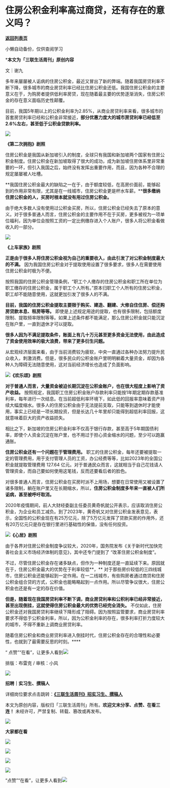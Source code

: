 # 住房公积金利率高过商贷，还有存在的意义吗？

[**返回列表页**](/gzh/三联生活周刊)

小懒自动备份，仅供查阅学习

***本文为「三联生活周刊」原创内容**

文｜谢九

多年来屡屡被人诟病的住房公积金，最近又冒出了新的弊端。随着我国房贷利率不断下降，很多城市的商业房贷利率已经比住房公积金还低。我国住房公积金的主要意义在于，为购房者提供低利率房贷，现在随着最主要的优势逐渐消失，住房公积金的存在意义面临历史性颠覆。

目前，我国5年期以上的公积金利率为2.85%，从商业房贷利率来看，很多城市的首套房贷利率已经和公积金非常接近，**部分优惠力度大的城市房贷利率已经低至2.6%左右，甚至低于公积金贷款利率。**

![](https://mmbiz.qpic.cn/mmbiz_jpg/VkpaUkchBmWQT2MhKariaz4j1QR7xbl497QNLqfPuHPU2N1gycgZuG852ot1icWaT9SUKZ5OQL1pSYP5bMWxG1Ig/640?wx_fmt=jpeg&from;=appmsg)

**《第二次拥抱》剧照**

住房公积金是我国从新加坡引入的制度，全球只有我国和新加坡两个国家有住房公积金制度。住房公积金在新加坡取得了很大的成功，成为新加坡住房体系里非常重要的一环，但引入我国之后，始终没有发挥出重要作用，而且，因为各种不合理的规定屡屡被人吐槽。

**我国住房公积金最大的缺陷之一在于，由于额度较低，在高房价面前，能够起到的作用非常有限，尤其是在一线城市，住房公积金更是杯水车薪。****很多缴纳住房公积金的人，买房时根本就没有用过住房公积金。**

由于绝大多数人没有使用过公积金买房，所以，住房公积金已经失去了原本的意义。对于很多普通人而言，住房公积金的主要作用不在于买房，更多被视为一项单位福利，因为单位会按照工资的一定比例缴存进入个人账户，很多人将公积金看做收入的一部分。

![](https://mmbiz.qpic.cn/mmbiz_png/Oy07JHHPicy92U19VOpWq5PPUzIRsibGvxhApjzEO3D5E973muTJMuEibQ4NZ28zqPyYEr4rGKG2zxIrFricVQFbJA/640?wx_fmt=png&tp;=wxpic&wxfrom;=5&wx;_lazy=1&wx;_co=1)

**《上车家族》剧照**

**正是由于很多人将住房公积金视为自己的重要收入，由此引发了对公积金制度最大的不满。**
因为我国住房公积金对于提取使用设置了很多要求，很多人在需要使用住房公积金时极为不便。

按照我国的住房公积金管理条例，“职工个人缴存的住房公积金和职工所在单位为职工缴存的住房公积金，属于职工个人所有。”原本归职工个人所有的住房公积金，职工却不能随意使用，这就更加引发了很多人的不满。

**目前，我国的住房公积金提取主要限于购买、建造、翻建、大修自住住房、偿还购房贷款本息、租房等等。**
即使是上述规定用途的提取，也有很多限制，包括额度限制、提取频率限制等等。如果上述条件都不能满足，那么住房公积金就只能沉淀在账户里，一直到退休才可以提取。

**很多人因为不满足提取条件，账面上有几十万元甚至更多资金无法使用，由此造成了资金使用效率的极大浪费，带来了更多衍生问题。**

从宏观经济层面来看，由于当前消费较为疲软，中央一直通过各种办法努力提升民众收入，刺激消费。但是，很多民众的公积金账户里明明躺着大量资金，却因为各种人为障碍无法随意使用，这对当前经济增长也造成了负面影响。

![](https://mmbiz.qpic.cn/mmbiz_png/c2Sib3Mp7pONAEAMemdLiaOuMjmtVrZagfD5YHU5Iq9aI8R8S1iclicm5HscNCJ36smU4SZrCFkxM4R4zMqBPibHMlw/640?wx_fmt=png&tp;=wxpic&wxfrom;=5&wx;_lazy=1&wx;_co=1)**《欢乐颂》剧照**

**对于普通人而言，大量资金被迫长期沉淀在公积金账户，也在很大程度上影响了资产收益。**
按照规定，我国职工住房公积金账户存款利率只能按1年期定期存款基准利率，每年进行一次结息。在当前超低利率环境下，如此低的回报率意味着资产持续大幅度缩水。很多人的住房公积金由于无法提前支取，只能等到退休时才能使用，事实上已经是一项长期投资，但是长达几十年里却只能得到超低利率回报，这就意味着巨大的资产收益损失。

相比之下，新加坡的住房公积金利率不仅高于银行存款，甚至高于5年期国债利率，即使个人资金沉淀在账户里，也不用过于担心资金缩水的问题，至少可以跑赢通胀。

**住房公积金还有一个问题在于管理费用。**
职工的住房公积金，每年还要被提取一定的管理费用，用于支付管理人员的工资，办公经费等等，比如2023年的全国公积金就提取管理费用 127.64
亿元。对于普通民众而言，这就相当于自己花钱请人管理资金，而自己要如何使用这笔钱，反而还要看后者的脸色。

对很多普通人而言，住房公积金在买房时派不上用场，想要在日常使用又被设置了诸多限制，躺在账户里又在长期缩水，所以，**住房公积金制度多年来一直被人们所诟病，甚至被呼吁取消。**

2020年疫情期间，前人大财经委副主任委员黄奇帆就公开表示，应该取消住房公积金，为企业和员工减负。到了2023年，黄奇帆又对住房公积金发表意见，表示，全国性的公积金现在有25万亿元，除了5万亿元发挥了贷款买房的作用外，还有20万亿元只是存在银行里进行基础性的保值，没有任何投资。

![](https://mmbiz.qpic.cn/mmbiz_jpg/VkpaUkchBmWQT2MhKariaz4j1QR7xbl49JvzbauiatN9zkatmZhq8X1gaY13rWboSBMmCibKTHvYl9y6FEfHhCqPQ/640?wx_fmt=webp&from;=appmsg)**《心居》剧照**

由于各界对住房公积金制度争议较大，2020年，国务院发布《关于新时代加快完善社会主义市场经济体制的意见》，其中还专门提到了 “改革住房公积金制度”。

不过，尽管住房公积金存在诸多缺点，但作为一种制度还是一直延续下来。原因就在于，住房公积金最大的优势在于利率较低**，**
对于那些房价较低的三四线城市，住房公积金还能够起到一定作用。在一二线城市，有些购房者通过商贷和住房公积金组合贷的方式，公积金也能略略起到一点作用。所以尽管争议很大，住房公积金也还是有一定的存在价值。

**但是，随着现在我国房贷利率不断下调，商业房贷利率和公积利率已经非常接近，甚至出现倒挂，这就使得住房公积金最大的优势已经完全消失。**
不仅如此，住房公积金还对我国房贷利率继续下降形成了阻碍。因为按照监管要求，商业房贷利率要求不得低于公积金利率，所以，因为公积金利率的存在，很多利率打折力度较大的城市，不得不重新上调商业房贷利率。

随着住房公积金和商业房贷利率进入倒挂时代，住房公积金存在的合理性和必要性，也就到了最需要反思的时刻。****

“
点赞”“在看”，让更多人看到![](https://mmbiz.qpic.cn/mmbiz_gif/c2Sib3Mp7pON9hkSZwdTibRHNZSMPyiapUCHJwlyoZVBC3SfmPmF0VKjkm3NiaToQloHFJ6icyicqZnqgXp6pSQJt5gg/640?wx_fmt=gif&from;=appmsg&wxfrom;=5&wx;_lazy=1&tp;=wxpic)  
  
  
  
  
  
排版：布雷克 / 审核：小风

![](https://mmbiz.qpic.cn/sz_mmbiz_png/Gg7Qtoh7Aic8XM6sUcJA9UeXDgJrQXVLHeJa6K4fq1pEib0iboibL9jZSWdAEY37AsXYOficke4djjhtAlGJrhkjHfA/640?wx_fmt=other&wxfrom;=5&wx;_lazy=1&wx;_co=1&tp;=webp)

  
**招聘｜实习生、撰稿人**  

详细岗位要求点击跳转：[**《三联生活周刊》招实习生、撰稿人**](http://mp.weixin.qq.com/s?__biz=MTc5MTU3NTYyMQ==&mid=2651136871&idx=3&sn=f1c0777fe9d31881e5dfca68ebc2937f&chksm=5907324d6e70bb5b3546dfe1c7b31b5fe05664bebbf36356ba9a1a352e0678444cad62875ad4&scene=21#wechat_redirect)

本文为原创内容，版权归「三联生活周刊」所有。**欢迎文末分享、点赞、在看三连！** 未经许可，严禁复制、转载、篡改或再发布。

  

![](https://mmbiz.qpic.cn/sz_mmbiz_png/Gg7Qtoh7Aic9ZTmAdCc80b4nD7xicgPt863QWU7oNswDx19XrjfTtSl8QwatY2EEZGuNd1WRRiapDZjcDhTnNYmBg/640?wx_fmt=other&wxfrom;=5&wx;_lazy=1&wx;_co=1&retryload;=1&tp;=webp)

**大家都在看**

  

[![](https://mmbiz.qpic.cn/mmbiz_png/c2Sib3Mp7pOPLUg9qgDxXAlcuUMzF1gmTLiaoibwVaYeZyGYAp22CcSNukfbpzOtLLGFOXxxibYeCnjy5vAzNqG8gA/640?wx_fmt=png&from;=appmsg&wxfrom;=5&wx;_lazy=1&wx;_co=1&tp;=wxpic)](http://mp.weixin.qq.com/s?__biz=MTc5MTU3NTYyMQ==&mid=2651460178&idx=1&sn=342916e8441b0033db6b2f6d857fec5a&chksm=590803786e7f8a6e339054f371b91e4ea81313f402b9654e762efe9c2afe0248d314385ff04b&scene=21#wechat_redirect)

[![](https://mmbiz.qpic.cn/mmbiz_jpg/c2Sib3Mp7pOPdeBiaLtUWxHofYT7gDHvmJdzzlUSJ1iaFMbk039hWibrXShONnA1JTTawkKsvLicNIe5SeiavRKcbwdw/640?wx_fmt=jpeg&wxfrom;=5&wx;_lazy=1&wx;_co=1&tp;=wxpic)](http://mp.weixin.qq.com/s?__biz=MTc5MTU3NTYyMQ==&mid=2651460699&idx=2&sn=5d606f774a8fbb88917af6c42cb7fc8a&chksm=590805716e7f8c6706899302f60a1f5200daf85d8b9b9cc009f7dfba64ea6c89686fad092932&scene=21#wechat_redirect)  

![](https://mmbiz.qpic.cn/sz_mmbiz_png/Gg7Qtoh7Aic9ZTmAdCc80b4nD7xicgPt86k1kgpU51hWCHjV92ryhVW35PLCvLhxLw9XDhXjgeDyZhHSx5EbRcfg/640?wx_fmt=other&wxfrom;=5&wx;_lazy=1&wx;_co=1&retryload;=2&tp;=webp)

  
[![](https://mmbiz.qpic.cn/mmbiz_jpg/c2Sib3Mp7pONuwrdetOsWUZLdDE1J39mLibBBe0vPzCKS1topq8p9JgG9O86KDCNS3SZl7Paa1d80gvHIBg9C0cw/640?wx_fmt=jpeg&from;=appmsg&wxfrom;=5&wx;_lazy=1&wx;_co=1&tp;=wxpic)]()  
  
“点赞”“在看”，让更多人看到![](https://mmbiz.qpic.cn/mmbiz_gif/c2Sib3Mp7pON9hkSZwdTibRHNZSMPyiapUCHJwlyoZVBC3SfmPmF0VKjkm3NiaToQloHFJ6icyicqZnqgXp6pSQJt5gg/640?wx_fmt=gif&from;=appmsg&wxfrom;=5&wx;_lazy=1&tp;=wxpic)

